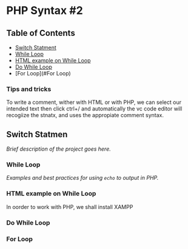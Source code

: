 # PHP Syntax #2 

## Table of Contents
- [Switch Statment](#Switch-Statment)
- [While Loop](#While-Loop)
- [HTML example on While Loop](#HTML-example-on-While-Loop)
- [Do While Loop](#Do-While-Loop)
- [For Loop](#For Loop)


### Tips and tricks 

To write a comment, wither with HTML or with PHP, we can select our intended text then click ctrl+/
and automatically the vc code editor will recogiize the stnatx, and uses the appropiate comment syntax.


## Switch Statmen
_Brief description of the project goes here._

### While Loop
_Examples and best practices for using `echo` to output in PHP._

### HTML example on While Loop
In oorder to work with PHP, we shall install XAMPP


### Do While Loop


### For Loop
